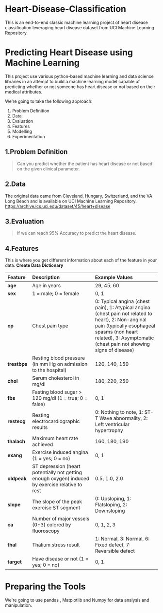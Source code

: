 # Heart-Disease-Classification
This is an end-to-end classic machine learning project of heart disease classification leveraging heart disease dataset from UCI Machine Learning Repository.

# Predicting Heart Disease using Machine Learning 

This project use various python-based machine learning and data science libraries in an attempt to build a machine learning model capable of predicting whether or not someone has heart disease or not based on their medical attributes.

We're going to take the following approach:
1. Problem Definition
2. Data
3. Evaluation
4. Features
5. Modelling
6. Experimentation

## 1.Problem Definition
>Can you predict whether the patient has heart disease or not based on the given clinical parameter.
## 2.Data
The original data came from Cleveland, Hungary, Switzerland, and the VA Long Beach and is available on UCI Machine Learning Repository.
https://archive.ics.uci.edu/dataset/45/heart+disease
## 3.Evaluation 
> If we can reach 95% Accuracy to predict the heart disease.
## 4.Features 
This is where you get different information about each of the feature in your data. 
**Create Data Dictionary** 

| Feature  | Description | Example Values |
|:-----|:-----|:------|
| **age** | Age in years | 29, 45, 60 |
| **sex** | 1 = male; 0 = female | 0, 1  |
| **cp**  | Chest pain type | 0: Typical angina (chest pain), 1: Atypical angina (chest pain not related to heart), 2: Non-anginal pain (typically esophageal spasms (non heart related), 3: Asymptomatic (chest pain not showing signs of disease) |
| **trestbps** | Resting blood pressure (in mm Hg on admission to the hospital)  | 120, 140, 150 |
| **chol** | Serum cholesterol in mg/dl | 180, 220, 250 |
| **fbs** | Fasting blood sugar > 120 mg/dl (1 = true; 0 = false) | 0, 1 |
| **restecg** | Resting electrocardiographic results | 0: Nothing to note, 1: ST-T Wave abnormality, 2: Left ventricular hypertrophy  |
| **thalach** | Maximum heart rate achieved | 160, 180, 190 |
| **exang**  | Exercise induced angina (1 = yes; 0 = no) | 0, 1 |
| **oldpeak**  | ST depression (heart potentially not getting enough oxygen) induced by exercise relative to rest | 0.5, 1.0, 2.0  |
| **slope** | The slope of the peak exercise ST segment | 0: Upsloping, 1: Flatsloping, 2: Downsloping |
| **ca** | Number of major vessels (0-3) colored by fluoroscopy | 0, 1, 2, 3 |
| **thal** | Thalium stress result  | 1: Normal, 3: Normal, 6: Fixed defect, 7: Reversible defect |
| **target** | Have disease or not (1 = yes; 0 = no) | 0, 1 |


# Preparing the Tools 
We're going to use pandas , Matplotlib and Numpy for data analysis and manipulation.

